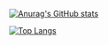 [![Anurag's GitHub stats](https://github-readme-stats.vercel.app/api?username=Gonzalez-MSI&theme=radical&show_icons=true)](https://github.com/anuraghazra/github-readme-stats)

[![Top Langs](https://github-readme-stats.vercel.app/api/top-langs/?username=Gonzalez-MSI&layout=compact&theme=dracula&langs_count=10&hide=html,css,makefile)](https://github.com/Gonzalez-MSI/github-readme-stats)



